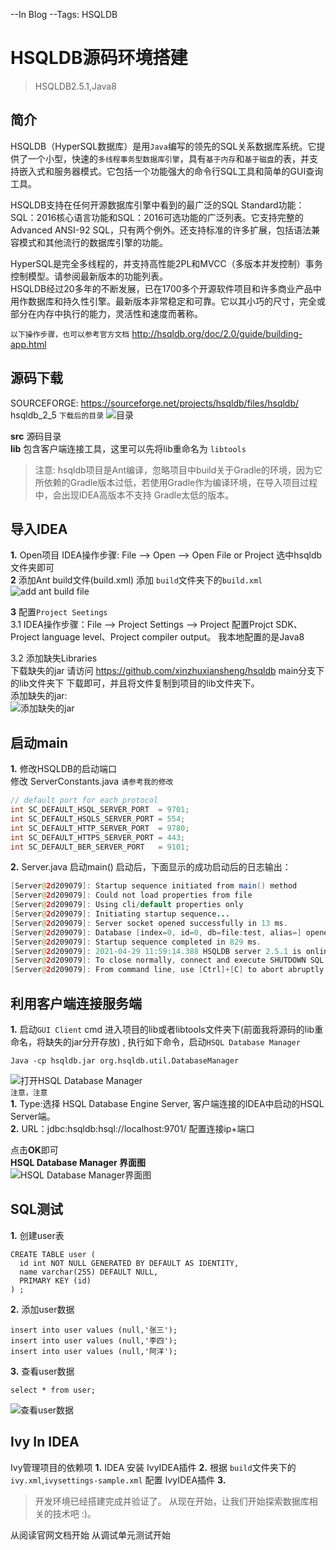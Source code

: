 --In Blog
--Tags: HSQLDB

# HSQLDB源码环境搭建

>HSQLDB2.5.1,Java8

## 简介
HSQLDB（HyperSQL数据库）是用`Java`编写的领先的SQL关系数据库系统。它提供了一个小型，快速的`多线程事务型数据库引擎`，具有`基于内存`和`基于磁盘`的表，并支持嵌入式和服务器模式。它包括一个功能强大的命令行SQL工具和简单的GUI查询工具。     

HSQLDB支持在任何开源数据库引擎中看到的最广泛的SQL Standard功能：SQL：2016核心语言功能和SQL：2016可选功能的广泛列表。它支持完整的Advanced ANSI-92 SQL，只有两个例外。还支持标准的许多扩展，包括语法兼容模式和其他流行的数据库引擎的功能。    

HyperSQL是完全多线程的，并支持高性能2PL和MVCC（多版本并发控制）事务控制模型。请参阅最新版本的功能列表。     
HSQLDB经过20多年的不断发展，已在1700多个开源软件项目和许多商业产品中用作数据库和持久性引擎。最新版本非常稳定和可靠。它以其小巧的尺寸，完全或部分在内存中执行的能力，灵活性和速度而著称。    

`以下操作步骤，也可以参考官方文档`
http://hsqldb.org/doc/2.0/guide/building-app.html   

## 源码下载
SOURCEFORGE: https://sourceforge.net/projects/hsqldb/files/hsqldb/    hsqldb_2_5
`下载后的目录`
![目录](images/ideaCodeDebugger01.png)

**src** 源码目录    
**lib** 包含客户端连接工具，这里可以先将lib重命名为 `libtools`  

> 注意: hsqldb项目是Ant编译，忽略项目中build关于Gradle的环境，因为它所依赖的Gradle版本过低，若使用Gradle作为编译环境，在导入项目过程中，会出现IDEA高版本不支持 Gradle太低的版本。   

## 导入IDEA
**1.** Open项目
IDEA操作步骤: File --> Open --> Open File or Project 选中hsqldb文件夹即可        
**2** 添加Ant build文件(build.xml)
添加 `build`文件夹下的`build.xml`
![add ant build file](images/ideaCodeDebugger02.png)

**3** 配置`Project Seetings`    
3.1 IDEA操作步骤：File --> Project Settings --> Project  配置Projct SDK、Project language level、Project compiler output。 我本地配置的是Java8      

3.2 添加缺失Libraries       
下载缺失的jar 请访问 https://github.com/xinzhuxiansheng/hsqldb main分支下的lib文件夹下 下载即可，并且将文件复制到项目的lib文件夹下。        
添加缺失的jar:  
![添加缺失的jar](images/ideaCodeDebugger03.png)


## 启动main
**1.** 修改HSQLDB的启动端口     
修改 ServerConstants.java `请参考我的修改`   
```java
// default port for each protocol
int SC_DEFAULT_HSQL_SERVER_PORT  = 9701;
int SC_DEFAULT_HSQLS_SERVER_PORT = 554;
int SC_DEFAULT_HTTP_SERVER_PORT  = 9780;
int SC_DEFAULT_HTTPS_SERVER_PORT = 443;
int SC_DEFAULT_BER_SERVER_PORT   = 9101;
```

**2.** Server.java 启动main()
启动后，下面显示的成功启动后的日志输出：        
```java
[Server@2d209079]: Startup sequence initiated from main() method
[Server@2d209079]: Could not load properties from file
[Server@2d209079]: Using cli/default properties only
[Server@2d209079]: Initiating startup sequence...
[Server@2d209079]: Server socket opened successfully in 13 ms.
[Server@2d209079]: Database [index=0, id=0, db=file:test, alias=] opened successfully in 815 ms.
[Server@2d209079]: Startup sequence completed in 829 ms.
[Server@2d209079]: 2021-04-29 11:59:14.388 HSQLDB server 2.5.1 is online on port 9701
[Server@2d209079]: To close normally, connect and execute SHUTDOWN SQL
[Server@2d209079]: From command line, use [Ctrl]+[C] to abort abruptly
```

## 利用客户端连接服务端
**1.** 启动`GUI Client` 
cmd 进入项目的lib或者libtools文件夹下(前面我将源码的lib重命名，将缺失的jar分开存放) , 执行如下命令，启动`HSQL Database Manager`
```shell
Java -cp hsqldb.jar org.hsqldb.util.DatabaseManager
```
![打开HSQL Database Manager](images/ideaCodeDebugger04.png)     
`注意，注意`    
**1.** Type:选择 HSQL Database Engine Server, 客户端连接的IDEA中启动的HSQL Server端。           
**2.** URL：jdbc:hsqldb:hsql://localhost:9701/  配置连接ip+端口 

点击**OK**即可  
**HSQL Database Manager 界面图**        
![HSQL Database Manager界面图](images/ideaCodeDebugger05.png)   


## SQL测试  
**1.** 创建user表
```shell
CREATE TABLE user (
  id int NOT NULL GENERATED BY DEFAULT AS IDENTITY,
  name varchar(255) DEFAULT NULL,
  PRIMARY KEY (id)
) ;
```

**2.** 添加user数据
```shell
insert into user values (null,'张三');
insert into user values (null,'李四');
insert into user values (null,'阿洋');
```

**3.** 查看user数据
```shell
select * from user;
```

![查看user数据](images/ideaCodeDebugger06.png)      


## Ivy In IDEA
Ivy管理项目的依赖项
**1.** IDEA 安装 IvyIDEA插件
**2.** 根据 `build`文件夹下的 `ivy.xml`,`ivysettings-sample.xml` 配置 IvyIDEA插件
**3.** 


>开发环境已经搭建完成并验证了。 从现在开始，让我们开始探索数据库相关的技术吧 :)。         

从阅读官网文档开始
从调试单元测试开始
